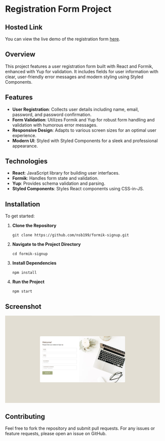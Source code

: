 # Registration Form Project

## Hosted Link

You can view the live demo of the registration form [here](https://formik-signup-py6w.vercel.app/).

## Overview

This project features a user registration form built with React and Formik, enhanced with Yup for validation. It includes fields for user information with clear, user-friendly error messages and modern styling using Styled Components.

## Features

- **User Registration**: Collects user details including name, email, password, and password confirmation.
- **Form Validation**: Utilizes Formik and Yup for robust form handling and validation with humorous error messages.
- **Responsive Design**: Adapts to various screen sizes for an optimal user experience.
- **Modern UI**: Styled with Styled Components for a sleek and professional appearance.

## Technologies

- **React**: JavaScript library for building user interfaces.
- **Formik**: Handles form state and validation.
- **Yup**: Provides schema validation and parsing.
- **Styled Components**: Styles React components using CSS-in-JS.

## Installation

To get started:

1. **Clone the Repository**

   ```plaintext
   git clone https://github.com/nsb199/formik-signup.git
   ```



2. **Navigate to the Project Directory**
    ```plaintext
    cd formik-signup
    ```



3. **Install Dependencies**
    ```plaintext
    npm install
    ```



4. **Run the Project**
    ```plaintext
    npm start
    ```



## Screenshot

![Home Page](screenshots/home1.jpg)

## Contributing

Feel free to fork the repository and submit pull requests. For any issues or feature requests, please open an issue on GitHub.


